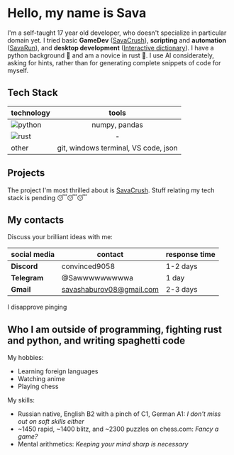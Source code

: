 # Hello, my name is Sava

I'm a self-taught 17 year old developer, who doesn't specialize in particular domain yet. 
I tried basic **GameDev** ([SavaCrush](https://github.com/Sava2008/Sava-Crush)), **scripting** and **automation** ([SavaRun](https://github.com/Sava2008/SavaRun)), and **desktop development** ([Interactive dictionary](https://github.com/Sava2008/Interactive-dictionary-code)). 
I have a python background 🐍 and am a novice in rust 🦀. I use AI considerately, asking for hints, rather than for generating 
complete snippets of code for myself.

## Tech Stack

| technology | tools |
| ---------------------- | :------------------: |
| ![python](https://img.shields.io/badge/Python-3776AB?style=for-the-badge&logo=python&logoColor=white) | numpy, pandas |
| ![rust](https://img.shields.io/badge/Rust-000000?style=for-the-badge&logo=rust&logoColor=white) | - |
| other | git, windows terminal, VS code, json |

## Projects

The project I'm most thrilled about is [SavaCrush](https://github.com/Sava2008/Sava-Crush).
Stuff relating my tech stack is pending 😴😴😴

## My contacts
Discuss your brilliant ideas with me:

| social media | contact | response time |
| ---------- | ---------------- | ---------- |
| **Discord** | convinced9058 | 1-2 days |
| **Telegram** | @Sawwwwwwwwwa | 1 day |
| **Gmail** | savashaburov08@gmail.com | 2-3 days |

I disapprove pinging

## Who I am outside of programming, fighting rust and python, and writing spaghetti code

My hobbies:
- Learning foreign languages
- Watching anime
- Playing chess

My skills:
- Russian native, English B2 with a pinch of C1, German A1: *I don't miss out on soft skills either* 
- ~1450 rapid, ~1400 blitz, and ~2300 puzzles on chess.com: *Fancy a game?*
- Mental arithmetics: *Keeping your mind sharp is necessary*
